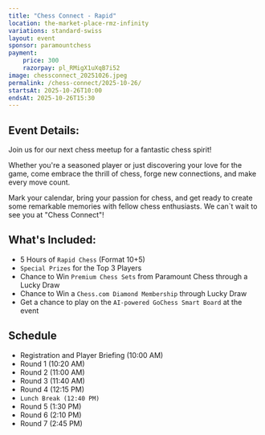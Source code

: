 ```yaml
---
title: "Chess Connect - Rapid"
location: the-market-place-rmz-infinity
variations: standard-swiss
layout: event
sponsor: paramountchess
payment:
    price: 300
    razorpay: pl_RMigX1uXqB7i52
image: chessconnect_20251026.jpeg
permalink: /chess-connect/2025-10-26/
startsAt: 2025-10-26T10:00
endsAt: 2025-10-26T15:30
---
```

## Event Details:

Join us for our next chess meetup for a fantastic chess
spirit!

Whether you're a seasoned player or just discovering your love
for the game, come embrace the thrill of chess, forge new connections, and
make every move count. 

Mark your calendar, bring your passion for chess, and get ready to create some remarkable memories with fellow chess enthusiasts. We can`t wait to see you at "Chess Connect"!

## What's Included:
- 5 Hours of `Rapid Chess` (Format 10+5)
- `Special Prizes` for the Top 3 Players
- Chance to Win `Premium Chess Sets` from Paramount Chess through a Lucky Draw
- Chance to Win a `Chess.com Diamond Membership` through Lucky Draw
- Get a chance to play on the `AI-powered GoChess Smart Board` at the event

## Schedule

- Registration and Player Briefing (10:00 AM)
- Round 1 (10:20 AM)
- Round 2 (11:00 AM)
- Round 3 (11:40 AM)
- Round 4 (12:15 PM)
- `Lunch Break (12:40 PM)`
- Round 5 (1:30 PM)
- Round 6 (2:10 PM)
- Round 7 (2:45 PM)

